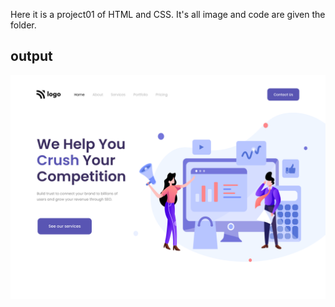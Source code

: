 Here it is a project01 of HTML and CSS. It's all image and code are given the folder.

## **output**

![](./imges/output.png)